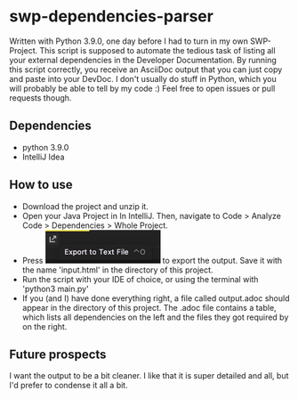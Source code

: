 # swp-dependencies-parser
Written with Python 3.9.0, one day before I had to turn in my own SWP-Project.
This script is supposed to automate the tedious task of listing all your external dependencies in the Developer Documentation.
By running this script correctly, you receive an AsciiDoc output that you can just copy and paste into your DevDoc. I don't usually do stuff in Python,
which you will probably be able to tell by my code :) Feel free to open issues or pull requests though.

## Dependencies
- python 3.9.0
- IntelliJ Idea

## How to use
- Download the project and unzip it.
- Open your Java Project in In IntelliJ. Then, navigate to Code > Analyze Code > Dependencies > Whole Project.
- Press ![img.png](img.png) to export the output. Save it with the name 'input.html' in the directory of this project.
- Run the script with your IDE of choice, or using the terminal with 'python3 main.py'
- If you (and I) have done everything right, a file called output.adoc should appear in the directory of this project. The .adoc file contains a table, which lists all dependencies on the left and the files they got required by on the right.

## Future prospects
I want the output to be a bit cleaner. I like that it is super detailed and all, but I'd prefer to condense it all a bit. 
